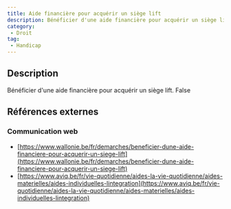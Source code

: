 ```yaml
---
title: Aide financière pour acquérir un siège lift
description: Bénéficier d'une aide financière pour acquérir un siège lift
category: 
 - Droit
tag: 
 - Handicap
---
```


## Description

Bénéficier d'une aide financière pour acquérir un siège lift.
False

## Références externes 

### Communication web

- [https://www.wallonie.be/fr/demarches/beneficier-dune-aide-financiere-pour-acquerir-un-siege-lift](https://www.wallonie.be/fr/demarches/beneficier-dune-aide-financiere-pour-acquerir-un-siege-lift)
- [https://www.aviq.be/fr/vie-quotidienne/aides-la-vie-quotidienne/aides-materielles/aides-individuelles-lintegration](https://www.aviq.be/fr/vie-quotidienne/aides-la-vie-quotidienne/aides-materielles/aides-individuelles-lintegration)



